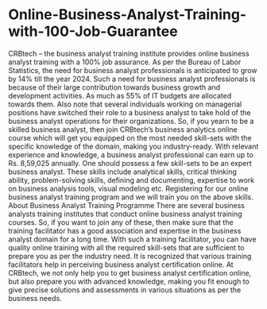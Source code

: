 # Online-Business-Analyst-Training-with-100-Job-Guarantee
CRBtech – the business analyst training institute provides online business analyst training with a 100% job assurance.  As per the Bureau of Labor Statistics, the need for business analyst professionals is anticipated to grow by 14% till the year 2024. Such a need for business analyst professionals is because of their large contribution towards business growth and development activities. As much as 55% of IT budgets are allocated towards them.  Also note that several individuals working on managerial positions have switched their role to a business analyst to take hold of the business analyst operations for their organizations. So, if you yearn to be a skilled business analyst, then join CRBtech’s business analytics online course which will get you equipped on the most needed skill-sets with the specific knowledge of the domain, making you industry-ready.  With relevant experience and knowledge, a business analyst professional can earn up to Rs. 8,59,025 annually.  One should possess a few skill-sets to be an expert business analyst. These skills include analytical skills, critical thinking ability, problem-solving skills, defining and documenting, expertise to work on business analysis tools, visual modeling etc.  Registering for our online business analyst training program and we will train you on the above skills.  About Business Analyst Training Programme There are several business analysts training institutes that conduct online business analyst training courses. So, if you want to join any of these, then make sure that the training facilitator has a good association and expertise in the business analyst domain for a long time. With such a training facilitator, you can have quality online training with all the required skill-sets that are sufficient to prepare you as per the industry need.  It is recognized that various training facilitators help in perceiving business analyst certification online. At CRBtech, we not only help you to get business analyst certification online, but also prepare you with advanced knowledge, making you fit enough to give precise solutions and assessments in various situations as per the business needs.
